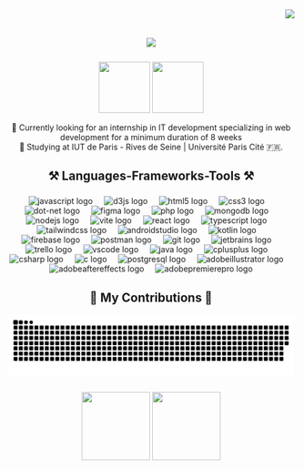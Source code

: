 <img align="right" src="https://visitor-badge.laobi.icu/badge?page_id=LeoTiTo.LeoTiTo" />

<h1 align="center">
    <img src="https://readme-typing-svg.herokuapp.com?font=Playwrite+Italia+Moderna&size=30&duration=3000&pause=1000&color=1FF71A&center=true&vCenter=true&width=500&height=70&lines=Xin+chào+👋!;I'm+Loc+;A+computer+science+student+👨‍💻" />
</h1>

<div align="center" >
    <img height="90" width="90" src="https://media1.giphy.com/media/v1.Y2lkPTc5MGI3NjExMHpyNWV4dXpwYnN4aGxqOHhzY2djd3JvaHRjYXZzbjF5a2ppMmR5ayZlcD12MV9pbnRlcm5hbF9naWZfYnlfaWQmY3Q9Zw/RiykPw9tgdOylwFgUe/giphy.gif">
    <img height="90" width="90" src="https://media4.giphy.com/media/v1.Y2lkPTc5MGI3NjExbG91Mjkya3Z1c3p5ZzQ1a2RhNG5pc3RiamU2YTVtMjJ1YzV4bnJiMCZlcD12MV9pbnRlcm5hbF9naWZfYnlfaWQmY3Q9Zw/iI4YsRrxiHXwjMX1j3/giphy.gif">
</div>

<p align="center">🔎 Currently looking for an internship in IT development specializing in web development for a minimum duration of 8 weeks <br>📖 Studying at IUT de Paris - Rives de Seine | Université Paris Cité 🇫🇷.</p>
    

###


<h2 align="center">⚒️ Languages-Frameworks-Tools ⚒️</h2>


###

<div align="center">
  <img src="https://img.shields.io/badge/JavaScript-F7DF1E?logo=javascript&logoColor=black&style=for-the-badge" height="30" alt="javascript logo"  />
  <img width="12" />
  <img src="https://skillicons.dev/icons?i=d3" height="30" alt="d3js logo"  />
  <img width="12" />
  <img src="https://img.shields.io/badge/HTML5-E34F26?logo=html5&logoColor=white&style=for-the-badge" height="30" alt="html5 logo"  />
  <img width="12" />
  <img src="https://img.shields.io/badge/CSS3-1572B6?logo=css3&logoColor=white&style=for-the-badge" height="30" alt="css3 logo"  />
  <img width="12" />
  <img src="https://img.shields.io/badge/.NET-512BD4?logo=dotnet&logoColor=white&style=for-the-badge" height="30" alt="dot-net logo"  />
  <img width="12" />
  <img src="https://img.shields.io/badge/Figma-F24E1E?logo=figma&logoColor=white&style=for-the-badge" height="30" alt="figma logo"  />
  <img width="12" />
  <img src="https://img.shields.io/badge/PHP-777BB4?logo=php&logoColor=black&style=for-the-badge" height="30" alt="php logo"  />
  <img width="12" />
  <img src="https://img.shields.io/badge/MongoDB-47A248?logo=mongodb&logoColor=white&style=for-the-badge" height="30" alt="mongodb logo"  />
  <img width="12" />
  <img src="https://img.shields.io/badge/Node.js-339933?logo=nodedotjs&logoColor=white&style=for-the-badge" height="30" alt="nodejs logo"  />
  <img width="12" />
  <img src="https://img.shields.io/badge/Vite-646CFF?logo=vite&logoColor=white&style=for-the-badge" height="30" alt="vite logo"  />
  <img width="12" />
  <img src="https://img.shields.io/badge/React-61DAFB?logo=react&logoColor=black&style=for-the-badge" height="30" alt="react logo"  />
  <img width="12" />
  <img src="https://img.shields.io/badge/TypeScript-3178C6?logo=typescript&logoColor=white&style=for-the-badge" height="30" alt="typescript logo"  />
  <img width="12" />
  <img src="https://img.shields.io/badge/Tailwind CSS-06B6D4?logo=tailwindcss&logoColor=black&style=for-the-badge" height="30" alt="tailwindcss logo"  />
  <img width="12" />
  <img src="https://img.shields.io/badge/Android Studio-3DDC84?logo=androidstudio&logoColor=black&style=for-the-badge" height="30" alt="androidstudio logo"  />
  <img width="12" />
  <img src="https://img.shields.io/badge/Kotlin-7F52FF?logo=kotlin&logoColor=white&style=for-the-badge" height="30" alt="kotlin logo"  />
  <img width="12" />
  <img src="https://img.shields.io/badge/Firebase-FFCA28?logo=firebase&logoColor=black&style=for-the-badge" height="30" alt="firebase logo"  />
  <img width="12" />
  <img src="https://img.shields.io/badge/Postman-FF6C37?logo=postman&logoColor=black&style=for-the-badge" height="30" alt="postman logo"  />
  <img width="12" />
  <img src="https://img.shields.io/badge/Git-F05032?logo=git&logoColor=white&style=for-the-badge" height="30" alt="git logo"  />
  <img width="12" />
  <img src="https://img.shields.io/badge/JetBrains-000000?logo=jetbrains&logoColor=white&style=for-the-badge" height="30" alt="jetbrains logo"  />
  <img width="12" />
  <img src="https://img.shields.io/badge/Trello-0052CC?logo=trello&logoColor=white&style=for-the-badge" height="30" alt="trello logo"  />
  <img width="12" />
  <img src="https://skillicons.dev/icons?i=vscode" height="30" alt="vscode logo"  />
  <img width="12" />
  <img src="https://cdn.jsdelivr.net/gh/devicons/devicon/icons/java/java-original.svg" height="30" alt="java logo"  />
  <img width="12" />
  <img src="https://skillicons.dev/icons?i=cpp" height="30" alt="cplusplus logo"  />
  <img width="12" />
  <img src="https://skillicons.dev/icons?i=cs" height="30" alt="csharp logo"  />
  <img width="12" />
  <img src="https://skillicons.dev/icons?i=c" height="30" alt="c logo"  />
  <img width="12" />
  <img src="https://img.shields.io/badge/PostgreSQL-4169E1?logo=postgresql&logoColor=white&style=for-the-badge" height="30" alt="postgresql logo"  />
  <img width="12" />
  <img src="https://img.shields.io/badge/Adobe Illustrator-FF9A00?logo=adobeillustrator&logoColor=black&style=for-the-badge" height="30" alt="adobeillustrator logo"  />
  <img width="12" />
  <img src="https://img.shields.io/badge/Adobe After Effects-9999FF?logo=adobeaftereffects&logoColor=black&style=for-the-badge" height="30" alt="adobeaftereffects logo"  />
  <img width="12" />
  <img src="https://img.shields.io/badge/Adobe Premiere Pro-9999FF?logo=adobepremierepro&logoColor=black&style=for-the-badge" height="30" alt="adobepremierepro logo"  />
</div>

###
<div align="center">
    <h2>🐍 My Contributions 🐍</h2>
    <picture>
      <source media="(prefers-color-scheme: dark)" srcset="https://raw.githubusercontent.com/leotito/leotito/output/github-snake-dark.svg" />
      <source media="(prefers-color-scheme: light)" srcset="https://raw.githubusercontent.com/leotito/leotito/output/github-snake.svg" />
      <img alt="github-snake" src="https://raw.githubusercontent.com/leotito/leotito/output/github-snake.svg" />
    </picture>
</div>

###

<div align="center">
  <img height="120" width="120" src="https://media1.giphy.com/media/v1.Y2lkPTc5MGI3NjExazZueTFyNGg2dTlvaDU2cjJrZGZibmZydTM1d3NtNnUzMjkzZnVqeSZlcD12MV9pbnRlcm5hbF9naWZfYnlfaWQmY3Q9Zw/VbnUQpnihPSIgIXuZv/giphy.gif"  />
  <img height="120" width="120" src="https://media3.giphy.com/media/v1.Y2lkPTc5MGI3NjExc2IweG1zY3FjMTR4YWNtb2IwMmZ0NThocmhtZXpoOWo2MmE2aHQ3NSZlcD12MV9pbnRlcm5hbF9naWZfYnlfaWQmY3Q9Zw/mcsPU3SkKrYDdW3aAU/giphy.gif"  />
</div>

###
